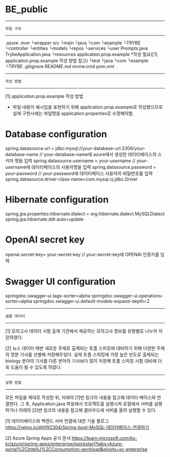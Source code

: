 # BE_public

---------------------------------
	파일 구조		
---------------------------------

.azure
.mvn
└wrapper
src
└main
  └java
    └com
      └example
        └TRYBE
          └controller
          └entities
          └models
          └repos
          └services
          └user
           Prompts.java
           TrybeApplication.java
    └resources
     application.prop.example		*작성 필요([1] application.prop.example 작성 방법 참고)
└test
└java
    └com
      └example
        └TRYBE
.gitignore
README.md
mvnw.cmd
pom.xml

---------------------------------
	작성 방법	
---------------------------------

[1] application.prop.example 작성 방법

* 파일 내용이 예시임을 표현하기 위해 application.prop.example로 작성했으므로 실제 구현시에는 파일명을 application.properties로 수정해야함.

# Database configuration
spring.datasource.url = jdbc:mysql://your-database-url:3306/your-database-name
// your-database-name에 azure에서 생성한 데이터베이스의 스키마 명을 입력
spring.datasource.username = your-username
// your-username에 데이터베이스의 사용자명을 입력
spring.datasource.password = your-password
// your-password에 데이터베이스 사용자의 비밀번호를 입력
spring.datasource.driver-class-name=com.mysql.cj.jdbc.Driver

# Hibernate configuration
spring.jpa.properties.hibernate.dialect = org.hibernate.dialect.MySQLDialect
spring.jpa.hibernate.ddl-auto=update

# OpenAI secret key
openai.secret-key= your-secret-key
// your-secret-key에 OPENAI 인증키를 입력

# Swagger UI configuration
springdoc.swagger-ui.tags-sorter=alpha
springdoc.swagger-ui.operations-sorter=alpha
springdoc.swagger-ui.default-models-expand-depth=2

-----------------------------------
	샘플 데이터
------------------------------------
[1] 모의고사 데이터
시험 출제 기관에서 제공하는 모의고사 정보를 유형별로 나누어 저장하였다.

[2] 뉴스 데이터
매번 새로운 주제로 출제되는 토플 스피킹에 대비하기 위해 다양한 주제의 영문 기사를 선별해 저장해두었다. 실제 토플 스피킹에 가장 높은 빈도로 출제되는 biology 분야의 기사를 다른 분야의 기사보다 많이 저장해 토플 스피킹 시험 대비에 더욱 도움이 될 수 있도록 하였다.

---------------------------------
	실행 방법
---------------------------------
모든 파일을 제대로 작성한 뒤, 아래의 [1]번 링크의 내용을 참고해 데이터 베이스와 연결한다. 그 후, Application.java 파일에서 프로젝트를 실행시켜 로컬에서 서버를 실행하거나 아래의 [2]번 링크의 내용을 참고해 클라우드에 서버를 올려 실행할 수 있다.

[1] 데이터베이스와 백엔드 서버 연결에 대한 기술 블로그
https://velog.io/@hf92304/Spring-boot-MySQL-데이터베이스-연결하기

[2] Azure Spring Apps 공식 문서
https://learn.microsoft.com/ko-kr/azure/spring-apps/enterprise/quickstart?tabs=Azure-portal%2CIntelliJ%2CConsumption-workload&pivots=sc-enterprise
